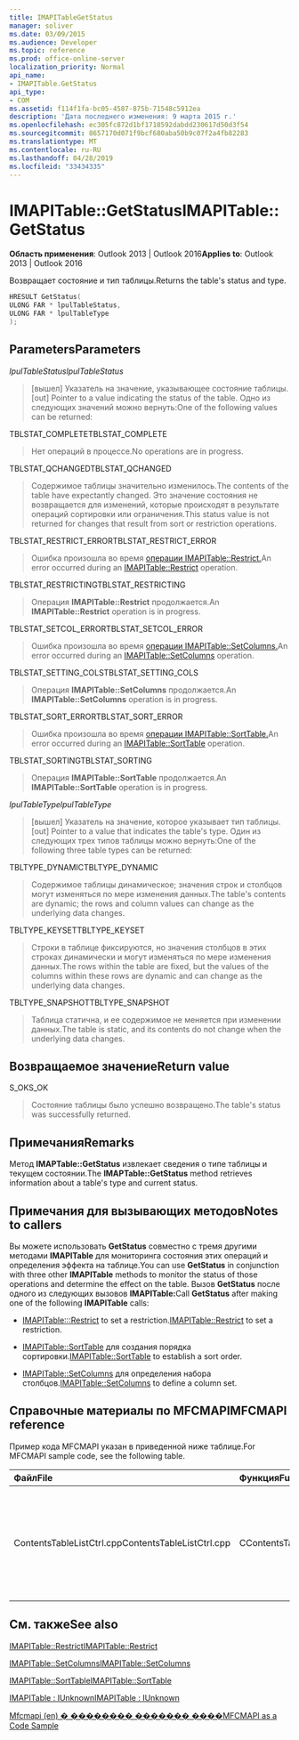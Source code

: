 ```yaml
---
title: IMAPITableGetStatus
manager: soliver
ms.date: 03/09/2015
ms.audience: Developer
ms.topic: reference
ms.prod: office-online-server
localization_priority: Normal
api_name:
- IMAPITable.GetStatus
api_type:
- COM
ms.assetid: f114f1fa-bc05-4587-875b-71548c5912ea
description: 'Дата последнего изменения: 9 марта 2015 г.'
ms.openlocfilehash: ec305fc872d1bf1718592dabdd230617d50d3f54
ms.sourcegitcommit: 8657170d071f9bcf680aba50b9c07f2a4fb82283
ms.translationtype: MT
ms.contentlocale: ru-RU
ms.lasthandoff: 04/28/2019
ms.locfileid: "33434335"
---
```

# <a name="imapitablegetstatus"></a><span data-ttu-id="89410-103">IMAPITable::GetStatus</span><span class="sxs-lookup"><span data-stu-id="89410-103">IMAPITable::GetStatus</span></span>

  
  
<span data-ttu-id="89410-104">**Область применения**: Outlook 2013 | Outlook 2016</span><span class="sxs-lookup"><span data-stu-id="89410-104">**Applies to**: Outlook 2013 | Outlook 2016</span></span> 
  
<span data-ttu-id="89410-105">Возвращает состояние и тип таблицы.</span><span class="sxs-lookup"><span data-stu-id="89410-105">Returns the table's status and type.</span></span>
  
```cpp
HRESULT GetStatus(
ULONG FAR * lpulTableStatus,
ULONG FAR * lpulTableType
);
```

## <a name="parameters"></a><span data-ttu-id="89410-106">Parameters</span><span class="sxs-lookup"><span data-stu-id="89410-106">Parameters</span></span>

 <span data-ttu-id="89410-107">_lpulTableStatus_</span><span class="sxs-lookup"><span data-stu-id="89410-107">_lpulTableStatus_</span></span>
  
> <span data-ttu-id="89410-108">[вышел] Указатель на значение, указывающее состояние таблицы.</span><span class="sxs-lookup"><span data-stu-id="89410-108">[out] Pointer to a value indicating the status of the table.</span></span> <span data-ttu-id="89410-109">Одно из следующих значений можно вернуть:</span><span class="sxs-lookup"><span data-stu-id="89410-109">One of the following values can be returned:</span></span>
    
<span data-ttu-id="89410-110">TBLSTAT_COMPLETE</span><span class="sxs-lookup"><span data-stu-id="89410-110">TBLSTAT_COMPLETE</span></span> 
  
> <span data-ttu-id="89410-111">Нет операций в процессе.</span><span class="sxs-lookup"><span data-stu-id="89410-111">No operations are in progress.</span></span>
    
<span data-ttu-id="89410-112">TBLSTAT_QCHANGED</span><span class="sxs-lookup"><span data-stu-id="89410-112">TBLSTAT_QCHANGED</span></span> 
  
> <span data-ttu-id="89410-113">Содержимое таблицы значительно изменилось.</span><span class="sxs-lookup"><span data-stu-id="89410-113">The contents of the table have expectantly changed.</span></span> <span data-ttu-id="89410-114">Это значение состояния не возвращается для изменений, которые происходят в результате операций сортировки или ограничения.</span><span class="sxs-lookup"><span data-stu-id="89410-114">This status value is not returned for changes that result from sort or restriction operations.</span></span>
    
<span data-ttu-id="89410-115">TBLSTAT_RESTRICT_ERROR</span><span class="sxs-lookup"><span data-stu-id="89410-115">TBLSTAT_RESTRICT_ERROR</span></span> 
  
> <span data-ttu-id="89410-116">Ошибка произошла во время [операции IMAPITable::Restrict.](imapitable-restrict.md)</span><span class="sxs-lookup"><span data-stu-id="89410-116">An error occurred during an [IMAPITable::Restrict](imapitable-restrict.md) operation.</span></span> 
    
<span data-ttu-id="89410-117">TBLSTAT_RESTRICTING</span><span class="sxs-lookup"><span data-stu-id="89410-117">TBLSTAT_RESTRICTING</span></span> 
  
> <span data-ttu-id="89410-118">Операция **IMAPITable::Restrict** продолжается.</span><span class="sxs-lookup"><span data-stu-id="89410-118">An **IMAPITable::Restrict** operation is in progress.</span></span> 
    
<span data-ttu-id="89410-119">TBLSTAT_SETCOL_ERROR</span><span class="sxs-lookup"><span data-stu-id="89410-119">TBLSTAT_SETCOL_ERROR</span></span> 
  
> <span data-ttu-id="89410-120">Ошибка произошла во время [операции IMAPITable::SetColumns.](imapitable-setcolumns.md)</span><span class="sxs-lookup"><span data-stu-id="89410-120">An error occurred during an [IMAPITable::SetColumns](imapitable-setcolumns.md) operation.</span></span> 
    
<span data-ttu-id="89410-121">TBLSTAT_SETTING_COLS</span><span class="sxs-lookup"><span data-stu-id="89410-121">TBLSTAT_SETTING_COLS</span></span> 
  
> <span data-ttu-id="89410-122">Операция **IMAPITable::SetColumns** продолжается.</span><span class="sxs-lookup"><span data-stu-id="89410-122">An **IMAPITable::SetColumns** operation is in progress.</span></span> 
    
<span data-ttu-id="89410-123">TBLSTAT_SORT_ERROR</span><span class="sxs-lookup"><span data-stu-id="89410-123">TBLSTAT_SORT_ERROR</span></span> 
  
> <span data-ttu-id="89410-124">Ошибка произошла во время [операции IMAPITable::SortTable.](imapitable-sorttable.md)</span><span class="sxs-lookup"><span data-stu-id="89410-124">An error occurred during an [IMAPITable::SortTable](imapitable-sorttable.md) operation.</span></span> 
    
<span data-ttu-id="89410-125">TBLSTAT_SORTING</span><span class="sxs-lookup"><span data-stu-id="89410-125">TBLSTAT_SORTING</span></span> 
  
> <span data-ttu-id="89410-126">Операция **IMAPITable::SortTable** продолжается.</span><span class="sxs-lookup"><span data-stu-id="89410-126">An **IMAPITable::SortTable** operation is in progress.</span></span> 
    
 <span data-ttu-id="89410-127">_lpulTableType_</span><span class="sxs-lookup"><span data-stu-id="89410-127">_lpulTableType_</span></span>
  
> <span data-ttu-id="89410-128">[вышел] Указатель на значение, которое указывает тип таблицы.</span><span class="sxs-lookup"><span data-stu-id="89410-128">[out] Pointer to a value that indicates the table's type.</span></span> <span data-ttu-id="89410-129">Один из следующих трех типов таблицы можно вернуть:</span><span class="sxs-lookup"><span data-stu-id="89410-129">One of the following three table types can be returned:</span></span>
    
<span data-ttu-id="89410-130">TBLTYPE_DYNAMIC</span><span class="sxs-lookup"><span data-stu-id="89410-130">TBLTYPE_DYNAMIC</span></span> 
  
> <span data-ttu-id="89410-131">Содержимое таблицы динамическое; значения строк и столбцов могут изменяться по мере изменения данных.</span><span class="sxs-lookup"><span data-stu-id="89410-131">The table's contents are dynamic; the rows and column values can change as the underlying data changes.</span></span>
    
<span data-ttu-id="89410-132">TBLTYPE_KEYSET</span><span class="sxs-lookup"><span data-stu-id="89410-132">TBLTYPE_KEYSET</span></span> 
  
> <span data-ttu-id="89410-133">Строки в таблице фиксируются, но значения столбцов в этих строках динамически и могут изменяться по мере изменения данных.</span><span class="sxs-lookup"><span data-stu-id="89410-133">The rows within the table are fixed, but the values of the columns within these rows are dynamic and can change as the underlying data changes.</span></span>
    
<span data-ttu-id="89410-134">TBLTYPE_SNAPSHOT</span><span class="sxs-lookup"><span data-stu-id="89410-134">TBLTYPE_SNAPSHOT</span></span> 
  
> <span data-ttu-id="89410-135">Таблица статична, и ее содержимое не меняется при изменении данных.</span><span class="sxs-lookup"><span data-stu-id="89410-135">The table is static, and its contents do not change when the underlying data changes.</span></span>
    
## <a name="return-value"></a><span data-ttu-id="89410-136">Возвращаемое значение</span><span class="sxs-lookup"><span data-stu-id="89410-136">Return value</span></span>

<span data-ttu-id="89410-137">S_OK</span><span class="sxs-lookup"><span data-stu-id="89410-137">S_OK</span></span> 
  
> <span data-ttu-id="89410-138">Состояние таблицы было успешно возвращено.</span><span class="sxs-lookup"><span data-stu-id="89410-138">The table's status was successfully returned.</span></span>
    
## <a name="remarks"></a><span data-ttu-id="89410-139">Примечания</span><span class="sxs-lookup"><span data-stu-id="89410-139">Remarks</span></span>

<span data-ttu-id="89410-140">Метод **IMAPTable::GetStatus** извлекает сведения о типе таблицы и текущем состоянии.</span><span class="sxs-lookup"><span data-stu-id="89410-140">The **IMAPTable::GetStatus** method retrieves information about a table's type and current status.</span></span> 
  
## <a name="notes-to-callers"></a><span data-ttu-id="89410-141">Примечания для вызывающих методов</span><span class="sxs-lookup"><span data-stu-id="89410-141">Notes to callers</span></span>

<span data-ttu-id="89410-142">Вы можете использовать **GetStatus** совместно с тремя другими методами **IMAPITable** для мониторинга состояния этих операций и определения эффекта на таблице.</span><span class="sxs-lookup"><span data-stu-id="89410-142">You can use **GetStatus** in conjunction with three other **IMAPITable** methods to monitor the status of those operations and determine the effect on the table.</span></span> <span data-ttu-id="89410-143">Вызов **GetStatus** после одного из следующих вызовов **IMAPITable:**</span><span class="sxs-lookup"><span data-stu-id="89410-143">Call **GetStatus** after making one of the following **IMAPITable** calls:</span></span> 
  
- <span data-ttu-id="89410-144">[IMAPITable:::Restrict](imapitable-restrict.md) to set a restriction.</span><span class="sxs-lookup"><span data-stu-id="89410-144">[IMAPITable::Restrict](imapitable-restrict.md) to set a restriction.</span></span> 
    
- <span data-ttu-id="89410-145">[IMAPITable::SortTable](imapitable-sorttable.md) для создания порядка сортировки.</span><span class="sxs-lookup"><span data-stu-id="89410-145">[IMAPITable::SortTable](imapitable-sorttable.md) to establish a sort order.</span></span> 
    
- <span data-ttu-id="89410-146">[IMAPITable::SetColumns](imapitable-setcolumns.md) для определения набора столбцов.</span><span class="sxs-lookup"><span data-stu-id="89410-146">[IMAPITable::SetColumns](imapitable-setcolumns.md) to define a column set.</span></span> 
    
## <a name="mfcmapi-reference"></a><span data-ttu-id="89410-147">Справочные материалы по MFCMAPI</span><span class="sxs-lookup"><span data-stu-id="89410-147">MFCMAPI reference</span></span>

<span data-ttu-id="89410-148">Пример кода MFCMAPI указан в приведенной ниже таблице.</span><span class="sxs-lookup"><span data-stu-id="89410-148">For MFCMAPI sample code, see the following table.</span></span>
  
|<span data-ttu-id="89410-149">**Файл**</span><span class="sxs-lookup"><span data-stu-id="89410-149">**File**</span></span>|<span data-ttu-id="89410-150">**Функция**</span><span class="sxs-lookup"><span data-stu-id="89410-150">**Function**</span></span>|<span data-ttu-id="89410-151">**Примечание**</span><span class="sxs-lookup"><span data-stu-id="89410-151">**Comment**</span></span>|
|:-----|:-----|:-----|
|<span data-ttu-id="89410-152">ContentsTableListCtrl.cpp</span><span class="sxs-lookup"><span data-stu-id="89410-152">ContentsTableListCtrl.cpp</span></span>  <br/> |<span data-ttu-id="89410-153">CContentsTableListCtrl::GetStatus</span><span class="sxs-lookup"><span data-stu-id="89410-153">CContentsTableListCtrl::GetStatus</span></span>  <br/> |<span data-ttu-id="89410-154">MFCMAPI использует **метод IMAPITable::GetStatus** для отчета о состоянии таблицы.</span><span class="sxs-lookup"><span data-stu-id="89410-154">MFCMAPI uses the **IMAPITable::GetStatus** method to report the status of a table.</span></span>  <br/> |
   
## <a name="see-also"></a><span data-ttu-id="89410-155">См. также</span><span class="sxs-lookup"><span data-stu-id="89410-155">See also</span></span>



[<span data-ttu-id="89410-156">IMAPITable::Restrict</span><span class="sxs-lookup"><span data-stu-id="89410-156">IMAPITable::Restrict</span></span>](imapitable-restrict.md)
  
[<span data-ttu-id="89410-157">IMAPITable::SetColumns</span><span class="sxs-lookup"><span data-stu-id="89410-157">IMAPITable::SetColumns</span></span>](imapitable-setcolumns.md)
  
[<span data-ttu-id="89410-158">IMAPITable::SortTable</span><span class="sxs-lookup"><span data-stu-id="89410-158">IMAPITable::SortTable</span></span>](imapitable-sorttable.md)
  
[<span data-ttu-id="89410-159">IMAPITable : IUnknown</span><span class="sxs-lookup"><span data-stu-id="89410-159">IMAPITable : IUnknown</span></span>](imapitableiunknown.md)


[<span data-ttu-id="89410-160">Mfcmapi (en) � �������� ������� ����</span><span class="sxs-lookup"><span data-stu-id="89410-160">MFCMAPI as a Code Sample</span></span>](mfcmapi-as-a-code-sample.md)


